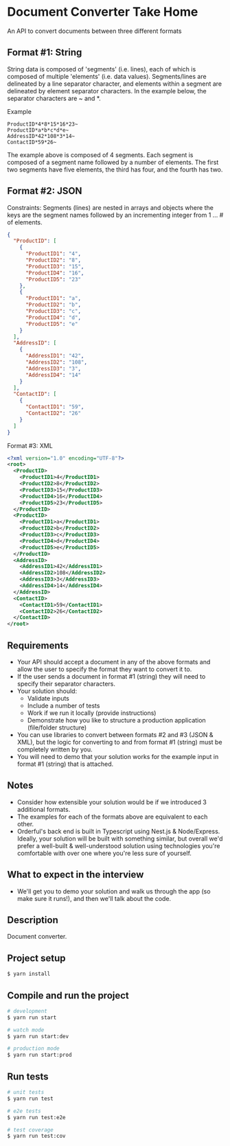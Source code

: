 # Document Converter Take Home

An API to convert documents between three different formats

## Format #1: String

String data is composed of 'segments' (i.e. lines), each of which is composed of multiple 'elements' (i.e. data values).
Segments/lines are delineated by a line separator character, and elements within a segment are delineated by element separator
characters. In the example below, the separator characters are ~ and *.

Example

```
ProductID*4*8*15*16*23~
ProductID*a*b*c*d*e~
AddressID*42*108*3*14~
ContactID*59*26~
```

The example above is composed of 4 segments. Each segment is composed of a segment name followed by a number of elements. The
first two segments have five elements, the third has four, and the fourth has two.

## Format #2: JSON
Constraints:
Segments (lines) are nested in arrays and objects where the keys are the segment names followed by an incrementing integer from 1 ... # of elements.

```json
{
  "ProductID": [
    {
      "ProductID1": "4",
      "ProductID2": "8",
      "ProductID3": "15",
      "ProductID4": "16",
      "ProductID5": "23"
    },
    {
      "ProductID1": "a",
      "ProductID2": "b",
      "ProductID3": "c",
      "ProductID4": "d",
      "ProductID5": "e"
    }
  ],
  "AddressID": [
    {
      "AddressID1": "42",
      "AddressID2": "108",
      "AddressID3": "3",
      "AddressID4": "14"
    }
  ],
  "ContactID": [
    {
      "ContactID1": "59",
      "ContactID2": "26"
    }
  ]
}
```

Format #3: XML

```xml
<?xml version="1.0" encoding="UTF-8"?>
<root>
  <ProductID>
    <ProductID1>4</ProductID1>
    <ProductID2>8</ProductID2>
    <ProductID3>15</ProductID3>
    <ProductID4>16</ProductID4>
    <ProductID5>23</ProductID5>
  </ProductID>
  <ProductID>
    <ProductID1>a</ProductID1>
    <ProductID2>b</ProductID2>
    <ProductID3>c</ProductID3>
    <ProductID4>d</ProductID4>
    <ProductID5>e</ProductID5>
  </ProductID>
  <AddressID>
    <AddressID1>42</AddressID1>
    <AddressID2>108</AddressID2>
    <AddressID3>3</AddressID3>
    <AddressID4>14</AddressID4>
  </AddressID>
  <ContactID>
    <ContactID1>59</ContactID1>
    <ContactID2>26</ContactID2>
  </ContactID>
</root>
```

## Requirements

- Your API should accept a document in any of the above formats and allow the user to specify the format they want to convert it to.
- If the user sends a document in format #1 (string) they will need to specify their separator characters.
- Your solution should:
  - Validate inputs
  - Include a number of tests
  - Work if we run it locally (provide instructions)
  - Demonstrate how you like to structure a production application (file/folder structure)
- You can use libraries to convert between formats #2 and #3 (JSON & XML), but the logic for converting to and from format #1 (string)
  must be completely written by you.
- You will need to demo that your solution works for the example input in format #1 (string) that is attached.

## Notes

- Consider how extensible your solution would be if we introduced 3 additional formats.
- The examples for each of the formats above are equivalent to each other.
- Orderful's back end is built in Typescript using Nest.js & Node/Express. Ideally, your solution will be built with something similar, but
  overall we'd prefer a well-built & well-understood solution using technologies you're comfortable with over one where you're less sure of
  yourself.

## What to expect in the interview
- We'll get you to demo your solution and walk us through the app (so make sure it runs!), and then we'll talk about the code.

## Description

Document converter.

## Project setup

```bash
$ yarn install
```

## Compile and run the project

```bash
# development
$ yarn run start

# watch mode
$ yarn run start:dev

# production mode
$ yarn run start:prod
```

## Run tests

```bash
# unit tests
$ yarn run test

# e2e tests
$ yarn run test:e2e

# test coverage
$ yarn run test:cov
```
